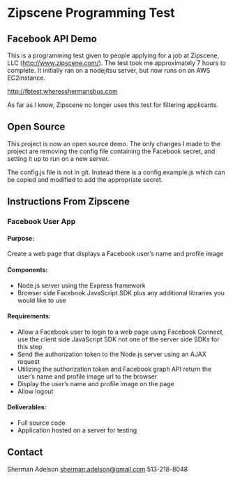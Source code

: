 # Zipscene Programming Test

## Facebook API Demo

This is a programming test given to people applying for a job at Zipscene, LLC (http://www.zipscene.com/). The test took me approximately 7 hours to complete. It initially ran on a nodejitsu server, but now runs on an AWS EC2instance.

http://fbtest.wheresshermansbus.com

As far as I know, Zipscene no longer uses this test for filtering applicants.

## Open Source

This project is now an open source demo. The only changes I made to the project are removing the config file containing the Facebook secret, and setting it up to run on a new server.

The config.js file is not in git. Instead there is a config.example.js which can be copied and modified to add the appropriate secret.

## Instructions From Zipscene

### Facebook User App

#### Purpose: 
Create a web page that displays a Facebook user’s name and profile image


#### Components:
* Node.js server using the Express framework
* Browser side Facebook JavaScript SDK plus any additional libraries you would like to use

#### Requirements:
* Allow a Facebook user to login to a web page using Facebook Connect, use the client side JavaScript SDK not one of the server side SDKs for this step
* Send the authorization token to the Node.js server using an AJAX request
* Utilizing the authorization token and Facebook graph API return the user’s name and profile image url to the browser
* Display the user’s name and profile image on the page
* Allow logout

#### Deliverables:
* Full source code
* Application hosted on a server for testing

## Contact

Sherman Adelson
sherman.adelson@gmail.com
513-218-8048

